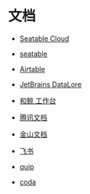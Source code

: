 # 文档

<div id = "首"></div>
<script src = "../js/首.js"></script>

* [Seatable Cloud](https://cloud.seatable.cn/)
* [seatable](https://www.seatable.cn/)
* [Airtable](https://airtable.com/)
* [JetBrains DataLore](https://datalore.jetbrains.com/)
* [和鲸 工作台](https://www.heywhale.com/mw/workspace/project)

* [腾讯文档](https://docs.qq.com/)
* [金山文档](https://www.kdocs.cn/)
* [飞书](https://www.feishu.cn/)
* [quip](https://quip.com/)
* [coda](https://coda.io/)
